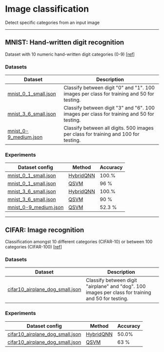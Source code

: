 # Image classification

Detect specific categories from an input image

---

## MNIST: Hand-written digit recognition

Dataset with 10 numeric hand-written digit categories (0-9)
[[ref](http://yann.lecun.com/exdb/mnist/)]

### Datasets

| Dataset                                                             | Description                                                                                        |
| ---                                                                 | ---                                                                                                |
| [mnist_0_1_small.json](mnist_3_6_small.json)                        | Classify between digit "0" and "1". 100 images per class for training and 50 for testing.          |
| [mnist_3_6_small.json](mnist_3_6_small.json)                        | Classify between digit "3" and "6". 100 images per class for training and 50 for testing.          |
| [mnist_0-9_medium.json](mnist_0-9_medium.json)                        | Classify between all digits. 500 images per class for training and 100 for testing.          |

### Experiments

| Dataset config                                                     | Method                                                          |  Accuracy |
| ---                                                                | ---                                                             | ---       |
| [mnist_0_1_small.json](mnist_0_1_small.json)                       | [HybridQNN](/qiskit_classification/classification_hybridqnn.py) |    100.%  |
| [mnist_0_1_small.json](mnist_0_1_small.json)                       | [QSVM](/)                                                       |    96 %  |
| [mnist_3_6_small.json](mnist_3_6_small.json)                       | [HybridQNN](/qiskit_classification/classification_hybridqnn.py) |    100.%  |
| [mnist_3_6_small.json](mnist_3_6_small.json)                       | [QSVM](/qiskit_classification/QSVM/Quantum_SVM_MNIST_3_6.ipynb)                                                       |    90 %  |
| [mnist_0-9_medium.json](mnist_0-9_medium.json)                       | [QSVM](/qiskit_classification/QSVM/Quantum_SVM_MNIST_digits_0_to_9.ipynb)                                                       |    52.3 %  |
---

## CIFAR: Image recognition

Classification amongst 10 different categories (CIFAR-10) or between 100 categories (CIFAR-100)
[[ref](https://www.cs.toronto.edu/~kriz/cifar.html)]

### Datasets

| Dataset                                                             | Description                                                                                        |
| ---                                                                 | ---                                                                                                |
| [cifar10_airplane_dog_small.json](cifar10_airplane_dog_small.json)  | Classify between digit "airplane" and "dog". 100 images per class for training and 50 for testing. |

### Experiments

| Dataset config                                                     | Method                                                          |  Accuracy |
| ---                                                                | ---                                                             | ---       |
| [cifar10_airplane_dog_small.json](cifar10_airplane_dog_small.json) | [HybridQNN](/qiskit_classification/classification_hybridqnn.py) |    50.0%  |
| [cifar10_airplane_dog_small.json](cifar10_airplane_dog_small.json) | [QSVM](/)                                                       |    63 %  |
